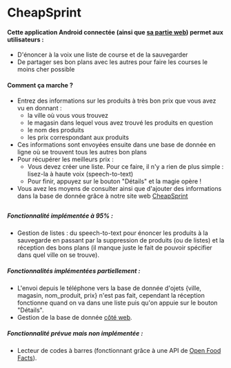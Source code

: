 # CheapSprint


#### Cette application Android connectée (ainsi que [sa partie web](http://80.211.56.41:8008)) permet aux utilisateurs :
* D'énoncer à la voix une liste de course et de la sauvegarder
* De partager ses bon plans avec les autres pour faire les courses le moins cher possible

#### Comment ça marche ? 
* Entrez des informations sur les produits à très bon prix que vous avez vu en donnant :
	*  la ville où vous vous trouvez
	*  le magasin dans lequel vous avez trouvé les produits en question
	*  le nom des produits
	*  les prix correspondant aux produits
* Ces informations sont envoyées ensuite dans une base de donnée en ligne où se trouvent tous les autres bon plans
* Pour récupérer les meilleurs prix :
	* Vous devez créer une liste. Pour ce faire, il n'y a rien de plus simple : lisez-la à haute voix (speech-to-text)
	* Pour finir, appuyez sur le bouton "Détails" et la magie opère !
* Vous avez les moyens de consulter ainsi que d'ajouter des informations dans la base de donnée grâce à notre site web [CheapSprint](http://80.211.56.41:8008)

##
##### Fonctionnalité implémentée à 95% :
* Gestion de listes : du speech-to-text pour énoncer les produits à la sauvegarde en passant par la suppression de produits (ou de listes) et la réception des bons plans (il manque juste le fait de pouvoir spécifier dans quel ville on se trouve).
##### Fonctionnalités implémentées partiellement :
* L'envoi depuis le téléphone vers la base de donnée d'ojets {ville, magasin, nom_produit, prix} n'est pas fait, cependant la réception fonctionne quand on va dans une liste puis qu'on appuie sur le bouton "Détails". 
* Gestion de la base de donnée [côté web](http://80.211.56.41:8008/).

##### Fonctionnalité prévue mais non implémentée :
* Lecteur de codes à barres (fonctionnant grâce à une API de [Open Food Facts](https://fr.openfoodfacts.org/)).